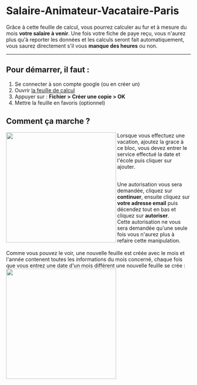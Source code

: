 # Salaire-Animateur-Vacataire-Paris
Grâce à cette feuille de calcul, vous pourrez calculer au fur et à mesure du mois __votre salaire à venir__. Une fois votre fiche de paye reçu, vous n'aurez plus qu'à reporter les données et les calculs seront fait automatiquement, vous saurez directement s'il vous __manque des heures__ ou non.

-----------------

## Pour démarrer, il faut :
1. Se connecter à son compte google (ou en créer un)  
2. Ouvrir [la feuille de calcul](https://docs.google.com/spreadsheets/d/1QktZbwNk8iIvQ-N6WeqFDEeWZL1nP8ExiL5RRdRA7uM/edit?usp=sharing)  
3. Appuyer sur : __Fichier > Créer une copie > OK__  
4. Mettre la feuille en favoris (optionnel)

## Comment ça marche ?
<img align="left" width="300" src="https://user-images.githubusercontent.com/99233749/152921734-ff54158d-a63d-49ee-a383-d601bbd24160.png">
Lorsque vous effectuez une vacation, ajoutez la grace à ce bloc, vous devez entrer le service effectué la date et l'école puis cliquer sur ajouter.

<br />Une autorisation vous sera demandée, cliquez sur __continuer__, ensuite cliquez sur __votre adresse email__ puis décendez tout en bas et cliquez sur __autoriser__.
<br />Cette autorisation ne vous sera demandée qu'une seule fois vous n'aurez plus à refaire cette manipulation.  
<br />Comme vous pouvez le voir, une nouvelle feuille est créée avec le mois et l'année contenent toutes les informations du mois concerné, chaque fois que vous entrez une date d'un mois différent une nouvelle feuille se crée :
<img align="center" width="300" src="https://user-images.githubusercontent.com/99233749/152925081-5ba87fa5-f100-4a94-b12a-4fd62e809f7b.png">

